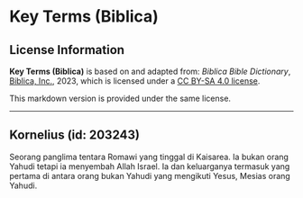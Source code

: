 # Key Terms (Biblica)

## License Information

**Key Terms (Biblica)** is based on and adapted from: _Biblica Bible Dictionary_, [Biblica, Inc.](https://www.biblica.com/), 2023, which is licensed under a [CC BY-SA 4.0 license](https://creativecommons.org/licenses/by-sa/4.0/legalcode.en).

This markdown version is provided under the same license.



--------------------------------

## Kornelius (id: 203243)

Seorang panglima tentara Romawi yang tinggal di Kaisarea. Ia bukan orang Yahudi tetapi ia menyembah Allah Israel. Ia dan keluarganya termasuk yang pertama di antara orang bukan Yahudi yang mengikuti Yesus, Mesias orang Yahudi.


